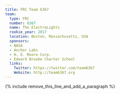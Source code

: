 ```yaml
---
title: FRC Team 6367
team:
  type: FRC
  number: 6367
  name: The ElectroLights
  rookie_year: 2017
  location: Boston, Massachusetts, USA
  sponsors:
  - NASA
  - Anchor Labs
  - H. E. Moore Corp.
  - Edward Brooke Charter School
  links:
    Twitter: https://twitter.com/team6367
    Website: http://team6367.org
---
```


{% include remove_this_line_and_add_a_paragraph %}